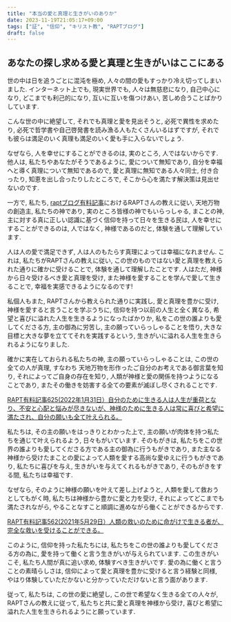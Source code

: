 ```yaml
---
title: "本当の愛と真理と生きがいのありか"
date: 2023-11-19T21:05:17+09:00
tags: ["証", "信仰", "キリスト教", "RAPTブログ"]
draft: false
---
```


## あなたの探し求める愛と真理と生きがいはここにある

世の中は日を追うごとに混沌を極め, 人々の間の愛もすっかり冷え切ってしまいました.
インターネット上でも, 現実世界でも,
人々は無慈悲になり, 自己中心になり, どこまでも利己的になり, 互いに互いを傷つけあい,
苦しめ合うことばかりしています.

こんな世の中に絶望して, それでも真理と愛を見出そうと, 必死で異性を求めたり,
必死で哲学書や自己啓発書を読み漁る人もたくさんいるはずですが,
それでも彼らは満足のいく真理も満足のいく愛も手に入らないでしょう.

なぜなら, 人を幸せにすることができるのは, 実のところ, 人ではないからです.
他人は, 私たちやあなたがそうであるように, 愛について無知であり, 自分を幸福へと導く真理について無知であるので,
愛と真理に無知である人々同士, 付き合ったり, 知恵を出し合ったりしたところで,
そこから心を満たす解決策は見出せないのです.

一方で, 私たち, [raptブログ有料記事](<https://rapt-neo.com/?page_id=30947>)におけるRAPTさんの教えに従い,
天地万物の創造主, 私たちの神であり, 実のところ皆様の神でもいらっしゃる,
まことの神, 主に対する真に正しい認識に基づく信仰を持って日々を生きる民は,
人を幸せにすることができるのは, 人ではなく, 神様であるのだと, 体験を通して理解しています.

人は人の愛で満足できず, 人は人のもたらす真理によっては幸福になれません.
これは, 私たちがRAPTさんの教えに従い, この世のものではない愛と真理を教えられた通りに確かに受けることで,
体験を通して理解したことです. 人はただ, 神様から日々受けるべき愛と真理を受け,
また神様を愛することを学んで愛して生きることで, 幸福を実感できるようになるのです!

私個人もまた, RAPTさんから教えられた通りに実践し, 愛と真理を豊かに受け,
神様を愛すると言うことを学ぶうちに, 信仰を持つ以前の人生と全く異なる, 希望と喜びに溢れた人生を生きるようになったばかりか, 私をこの世の誰よりも愛してくださる方, 主の御為に労苦し, 主の願っていらっしゃることを悟り, 大きな目標と大きな夢を立ててそれを実践するという, 生きがいに溢れる人生を生きられるようになりました.

確かに実在しておられる私たちの神, 主の願っていらっしゃることは, この世の全ての人が真理, すなわち
天地万物を形作ったご自分のお考えである御言葉を知り, それによってご自身の存在を知り, 人類が神様と愛の関係を持つようになることであり,
またその働きを妨害する全ての要素が滅ぼし尽くされることです.

[RAPT有料記事625(2022年1月31日）自分のために生きる人は人生が重荷となり、不安と心配と悩みが尽きないが、神様のために生きる人は常に喜びと希望に満たされ、自分の願いも全て叶えられる。](https://rapt-neo.com/?page_id=56242)

私たちは, その主の願いをはっきりとわかった上で, 主の願いが肉体を持つ私たちを通じて叶えられるよう, 日々もがいています.
そのもがきは, 私たちをこの世界の誰よりも愛してくださる方である主の御為に行うもがきであり,
また主なる神様から受けたまことの愛によって人類を愛する高尚な愛ゆえに行うもがきであり,
私たちに喜びを与え, 生きがいを与えてくれるもがきであり,
そのもがきをする間, 私たちは幸福です.

なぜなら, そのように神様の願いを叶えて差し上げようと, 人類を愛して救おうとしてもがく時,
私たちは神様から豊かに愛と力を受け, それによってどこまでも満たされながら,
やることなすこと順調に進めながら働くことができるからです.

[RAPT有料記事562(2021年5月29日）人類の救いのために命がけで生きる者が、完全な救いを受けることができる。](https://rapt-neo.com/?p=55013)

このように, 信仰を持った私たちには, 私たちをこの世の誰よりも愛してくださる方の為に,
愛を持って働くと言う生きがいが与えられています. この生きがいこそ,
私たち人間が真に追い求め, 体験すべき生きがいです. 愛の為に働くと言うことの素晴らしさは,
信仰によって愛と真理を豊かに受けると言う経験と同様,
やはり体験していただかないと分かっていただけないと言う面があります.

従って, 私たちは, この世の愛に絶望し, この世で希望なく生きる全ての人々が,
RAPTさんの教えに従って, 私たちと共に愛と真理を神様から受け,
喜びと希望に溢れた人生を生きられるようにと願っています.
